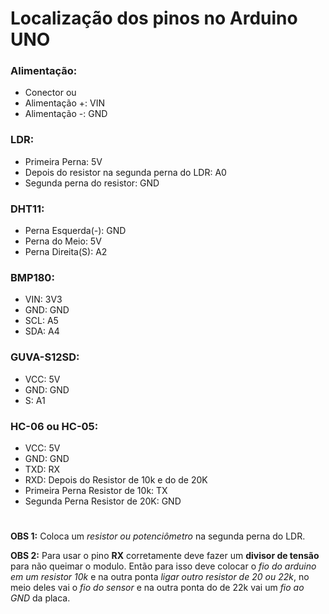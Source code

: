 # Localização dos pinos no Arduino UNO

### Alimentação: 

  - Conector ou
  - Alimentação +: VIN
  - Alimentação -: GND

### LDR:

  - Primeira Perna: 5V
  - Depois do resistor na segunda perna do LDR: A0
  - Segunda perna do resistor: GND

### DHT11: 

  - Perna Esquerda(-): GND
  - Perna do Meio: 5V
  - Perna Direita(S): A2

### BMP180: 

  - VIN: 3V3
  - GND: GND
  - SCL: A5
  - SDA: A4

### GUVA-S12SD: 

  - VCC: 5V
  - GND: GND
  - S: A1

### HC-06 ou HC-05:

  - VCC: 5V
  - GND: GND
  - TXD: RX
  - RXD: Depois do Resistor de 10k e do de 20K
  - Primeira Perna Resistor de 10k: TX
  - Segunda Perna Resistor de 20K: GND

#

  **OBS 1:** Coloca um *resistor ou potenciômetro* na segunda perna do LDR.

  **OBS 2:** Para usar o pino **RX** corretamente deve fazer um **divisor de tensão** para não queimar o modulo. Então para isso deve colocar o *fio do arduino em um resistor 10k* e na outra ponta *ligar outro resistor de 20 ou 22k*, no meio deles vai o *fio do sensor* e na outra ponta do de 22k vai um *fio ao GND* da placa.
